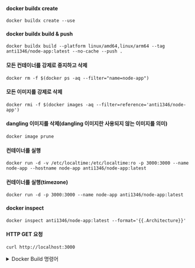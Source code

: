 #### docker buildx create
```
docker buildx create --use
```
#### docker buildx build & push
```
docker buildx build --platform linux/amd64,linux/arm64 --tag anti1346/node-app:latest --no-cache --push .
```
#### 모든 컨테이너를 강제로 중지하고 삭제
```
docker rm -f $(docker ps -aq --filter="name=node-app")
```
#### 모든 이미지를 강제로 삭제
```
docker rmi -f $(docker images -aq --filter=reference='anti1346/node-app')
```
#### dangling 이미지를 삭제(dangling 이미지란 사용되지 않는 이미지를 의미)
```
docker image prune
```
#### 컨테이너를 실행
```
docker run -d -v /etc/localtime:/etc/localtime:ro -p 3000:3000 --name node-app --hostname node-app anti1346/node-app:latest
```
#### 컨테이너를 실행(timezone)
```
docker run -d -p 3000:3000 --name node-app anti1346/node-app:latest
```
#### docker inspect
```
docker inspect anti1346/node-app:latest --format='{{.Architecture}}'
```
#### HTTP GET 요청
```
curl http://localhost:3000
```

<details>
<summary>Docker Build 명령어</summary>

#### Docker 이미지 빌드
```
docker build -t anti1346/node-app:latest . --no-cache
```
#### Docker 레지스트리에 푸시
```
docker push anti1346/node-app:latest
```
</details>
